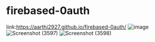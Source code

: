 # firebased-0auth

link:https://aarthi2927.github.io/firebased-0auth/
![image](https://github.com/aarthi2927/firebased-0auth/assets/131766048/d00fcd8d-99e1-4ffd-a04b-05be666acfd6)
![Screenshot (3597)](https://github.com/aarthi2927/firebased-0auth/assets/131766048/c6e88853-8d9b-4f28-8e86-9163691feb2c)
![Screenshot (3598)](https://github.com/aarthi2927/firebased-0auth/assets/131766048/fce58796-1ecf-411d-9b91-6cad0607f647)
